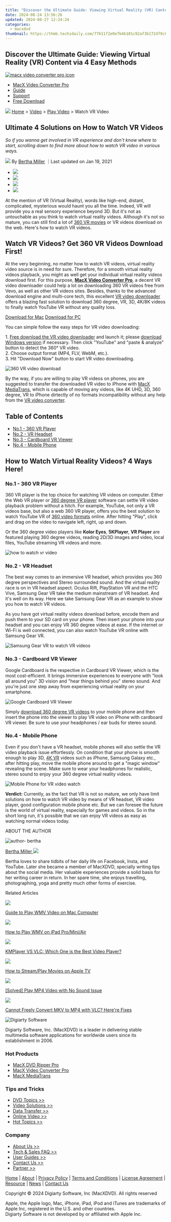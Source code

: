 ```yaml
---
title: "Discover the Ultimate Guide: Viewing Virtual Reality (VR) Content via 4 Easy Methods"
date: 2024-08-24 13:56:26
updated: 2024-08-27 12:24:24
categories:
  - macxdvd
thumbnail: https://thmb.techidaily.com/77611f2e0e7b4b101c92af3b172df9c62d2c1071591d3411a278cc0334c16e37.jpg
---
```


## Discover the Ultimate Guide: Viewing Virtual Reality (VR) Content via 4 Easy Methods

[![macx video converter pro icon](https://www.macxdvd.com/youtube-download-video/../image-style/new-seo/icon11.png)](https://tools.techidaily.com/macxdvd/products/)

* [MacX Video Converter Pro](https://tools.techidaily.com/macxdvd/products/)
* [Guide](https://tools.techidaily.com/macxdvd/products/)
* [Support](https://tools.techidaily.com/macxdvd/products/)
* [Free Download](https://tools.techidaily.com/macxdvd/products/)



![](https://www.macxdvd.com/youtube-download-video/../image-style/new-seo/icon7.png) [Home](https://tools.techidaily.com/macxdvd/products/) \> [Video](https://tools.techidaily.com/macxdvd/products/) \> [Play Video](https://tools.techidaily.com/macxdvd/products/) \> Watch VR Video

## Ultimate 4 Solutions on How to Watch VR Videos



 _So if you wanna get involved in VR experience and don't know where to start, scrolling down to find more about how to watch VR video in various ways._

![](https://www.macxdvd.com/youtube-download-video/../image-style/new-seo/icon6.png) By [Bertha Miller](https://tools.techidaily.com/macxdvd/products/) ｜Last updated on Jan 19, 2021

* [![](https://www.macxdvd.com/youtube-download-video/../image-style/new-seo/share-fa.jpg)](https://www.facebook.com/sharer/sharer.php?u=https://www.macxdvd.com/youtube-download-video/how-to-watch-vr-video.htm)
* [![](https://www.macxdvd.com/youtube-download-video/../image-style/new-seo/share-tw.jpg)](https://twitter.com/intent/tweet?url=https://www.macxdvd.com/youtube-download-video/how-to-watch-vr-video.htm&text=)
* [![](https://www.macxdvd.com/youtube-download-video/../image-style/new-seo/share-email.jpg)](https://www.macxdvd.com/youtube-download-video/mailto:info@example.com?&subject=&body=https://www.macxdvd.com/youtube-download-video/how-to-watch-vr-video.htm)
* [![](https://www.macxdvd.com/youtube-download-video/../image-style/new-seo/share-in.jpg)](https://www.linkedin.com/shareArticle?mini=true&url=https://www.macxdvd.com/youtube-download-video/how-to-watch-vr-video.htm&title=&summary=&source=)

At the mention of VR (Virtual Reality), words like high-end, distant, complicated, mysterious would haunt you all the time. Indeed, VR will provide you a real sensory experience beyond 3D. But it's not as untouchable as you think to watch virtual reality videos. Although it's not so mature, you can still find a lot of [360 VR movies](https://tools.techidaily.com/macxdvd/products/) or VR videos download on the web. Here's how to watch VR videos.

## Watch VR Videos? Get 360 VR Videos Download First! 

 At the very beginning, no matter how to watch VR videos, virtual reality video source is in need for sure. Therefore, for a smooth virtual reality videos playback, you might as well get your individual virtual reality videos download first. For this purpose, **[MacX Video Converter Pro](https://tools.techidaily.com/macxdvd/products/)**, a decent VR video downloader could help a lot on downloading 360 VR videos free from Vevo, as well as other VR videos sites. Besides, thanks to the advanced download engine and multi-core tech, this excellent [VR video downloader](https://tools.techidaily.com/macxdvd/products/) offers a blazing fast solution to download 360 degree, VR, 3D, 4K/8K videos to finally watch YouTube VR without any quality loss. 

[Download for Mac](https://tools.techidaily.com/macxdvd/products/) [Download for PC](https://tools.techidaily.com/macxdvd/products/) 

You can simple follow the easy steps for VR video downloading: 

1\. [Free download the VR video downloader](https://tools.techidaily.com/macxdvd/products/) and launch it; please [download Windows version](https://tools.techidaily.com/macxdvd/products/) if necessary. Then click "YouTube" and "paste & analyze" button to detect the 360° VR video.  
 2\. Choose output format (MP4, FLV, WebM, etc.).   
 3\. Hit "Download Now" button to start VR video downloading. 

![360 VR video download](https://www.macxdvd.com/youtube-download-video/images/360-degree-video-download-1.jpg) 

By the way, if you are willing to play VR videos on phones, you are suggested to transfer the downloaded VR video to iPhone with [MacX MediaTrans](https://tools.techidaily.com/macxdvd/products/), which is capable of moving any videos, like 4K UHD, 3D, 360 degree, VR to iPhone dirtectly of no formats incompatibility without any help from the [VR video converter](https://tools.techidaily.com/macxdvd/products/). 

## Table of Contents

* [No.1 - 360 VR Player](https://tools.techidaily.com/macxdvd/products/)
* [No.2 - VR Headset](https://tools.techidaily.com/macxdvd/products/)
* [No.3 - Cardboard VR Viewer](https://tools.techidaily.com/macxdvd/products/)
* [No.4 - Mobile Phone](https://tools.techidaily.com/macxdvd/products/)

## How to Watch Virtual Reality Videos? 4 Ways Here! 

### No.1 - 360 VR Player

 360 VR player is the top choice for watching VR videos on computer. Either the Web VR player or [360 degree VR player](https://tools.techidaily.com/macxdvd/products/) software can settle VR video playback problem without a hitch. For example, YouTube, not only a VR videos base, but also a web 360 VR player, offers you the best solution to watch YouTube VR of [360 video formats](https://tools.techidaily.com/macxdvd/products/) online. After hitting "Play", click and drag on the video to navigate left, right, up and down. 

Or the 360 degree video players like **Kolor Eyes**, **5KPlayer**, **VR Player** are featured playing 360 degree videos, reading 2D/3D images and video, local files, YouTube streaming VR videos and more. 

![how to watch vr video](https://www.macxdvd.com/youtube-download-video/images/watch-vr-vr-player.jpg) 

### No.2 - VR Headset

 The best way comes to an immersive VR headset, which provides you 360 degree perspectives and Stereo surrounded sound. And the virtual reality race is on in VR headset aspect. Oculus Rift, PlayStation VR and the HTC Vive, Samsung Gear VR take the medium mainstream of VR headset. And it's well on its way. Here we take Samsung Gear VR as an example to show you how to watch VR videos.

As you have got virtual reality videos download before, encode them and push them to your SD card on your phone. Then insert your phone into your headset and you can enjoy VR 360 degree videos at ease. If the internet or Wi-Fi is well connected, you can also watch YouTube VR online with Samsung Gear VR. 

![Samsung Gear VR to watch VR videos](https://www.macxdvd.com/youtube-download-video/images/watch-vr-gear.jpg) 

### No.3 - Cardboard VR Viewer

 Google Cardboard is the respective in Cardboard VR Viewer, which is the most cost-efficient. It brings immersive experiences to everyone with "look all around you" 3D vision and "hear things behind you" stereo sound. And you're just one step away from experiencing virtual reality on your smartphone.

![Google Cardboard VR Viewer](https://www.macxdvd.com/youtube-download-video/images/watch-vr-cardboard.jpg) 

Simply [download 360 degree VR videos](https://tools.techidaily.com/macxdvd/products/) to your mobile phone and then insert the phone into the viewer to play VR video on iPhone with cardboard VR viewer. Be sure to use your headphones / ear buds for stereo sound. 

### No.4 - Mobile Phone

 Even if you don't have a VR headset, mobile phones will also settle the VR video playback issue effortlessly. On condition that your phone is smooth enough to play 3D, [4K VR](https://tools.techidaily.com/macxdvd/products/) videos such as iPhone, Samsung Galaxy etc., after hitting play, move the mobile phone around to get a "magic window" revealing the scene. Make sure to wear your headphones for realistic, stereo sound to enjoy your 360 degree virtual reality videos. 

![Mobile Phone for VR video watch](https://www.macxdvd.com/youtube-download-video/images/watch-vr-phone.jpg) 

**Verdict:** Currently, as the fact that VR is not so mature, we only have limit solutions on how to watch VR video by means of VR headset, VR video player, good configuration mobile phone etc. But we can foresee the future is the world of virtual reality, especially for games and videos. So in the short long run, it's possible that we can enjoy VR videos as easy as watching normal videos today. 

ABOUT THE AUTHOR

![author- bertha](https://www.macxdvd.com/youtube-download-video/../image-style/new-seo/bertha.png) 

[Bertha Miller ![](https://www.macxdvd.com/youtube-download-video/../image-style/new-seo/share-in1.jpg)](https://www.linkedin.com/in/bertha-miller-7a324990/) 

Bertha loves to share tidbits of her daily life on Facebook, Insta, and YouTube. Later she became a member of MacXDVD, specially writing tips about the social media. Her valuable experiences provide a solid basis for her writing career in return. In her spare time, she enjoys travelling, photographing, yoga and pretty much other forms of exercise.



Related Articles

![](https://www.macxdvd.com/youtube-download-video/../image-style/new-seo/pic7.jpg)

[Guide to Play WMV Video on Mac Computer](https://tools.techidaily.com/macxdvd/products/) 

![](https://www.macxdvd.com/youtube-download-video/../image-style/new-seo/pic6.jpg)

[How to Play WMV on iPad Pro/Mini/Air](https://tools.techidaily.com/macxdvd/products/) 

![](https://www.macxdvd.com/youtube-download-video/../image-style/new-seo/pic5.jpg)

[KMPlayer VS VLC: Which One is the Best Video Player?](https://tools.techidaily.com/macxdvd/products/) 

![](https://www.macxdvd.com/youtube-download-video/../image-style/new-seo/pic4.jpg)

[How to Stream/Play Movies on Apple TV](https://tools.techidaily.com/macxdvd/products/) 

![](https://www.macxdvd.com/youtube-download-video/../image-style/new-seo/pic3.jpg)

[\[Solved\] Play MP4 Video with No Sound Issue](https://tools.techidaily.com/macxdvd/products/) 

![](https://www.macxdvd.com/youtube-download-video/../image-style/new-seo/pic2.jpg)

[Cannot Freely Convert MKV to MP4 with VLC? Here're Fixes](https://tools.techidaily.com/macxdvd/products/) 



![Digiarty Software](https://www.macxdvd.com/youtube-download-video/../icon/logo.png) 

Digiarty Software, Inc. (MacXDVD) is a leader in delivering stable multimedia software applications for worldwide users since its establishment in 2006.

### Hot Products

* [MacX DVD Ripper Pro](https://tools.techidaily.com/macxdvd/products/)
* [MacX Video Converter Pro](https://tools.techidaily.com/macxdvd/products/)
* [MacX MediaTrans](https://tools.techidaily.com/macxdvd/products/)

### Tips and Tricks

* [DVD Topics >>](https://tools.techidaily.com/macxdvd/products/)
* [Video Solutions >>](https://tools.techidaily.com/macxdvd/products/)
* [Data Transfer >>](https://tools.techidaily.com/macxdvd/products/)
* [Online Video >>](https://tools.techidaily.com/macxdvd/products/)
* [Hot Topics >>](https://tools.techidaily.com/macxdvd/products/)

### Company

* [About Us >>](https://tools.techidaily.com/macxdvd/products/)
* [Tech & Sales FAQ >>](https://tools.techidaily.com/macxdvd/products/)
* [User Guides >>](https://tools.techidaily.com/macxdvd/products/)
* [Contact Us >>](https://tools.techidaily.com/macxdvd/products/)
* [Partner >>](https://tools.techidaily.com/macxdvd/products/)



[Home](https://tools.techidaily.com/macxdvd/products/) | [About](https://tools.techidaily.com/macxdvd/products/) | [Privacy Policy](https://tools.techidaily.com/macxdvd/products/) | [Terms and Conditions](https://tools.techidaily.com/macxdvd/products/) | [License Agreement](https://tools.techidaily.com/macxdvd/products/) | [Resource](https://tools.techidaily.com/macxdvd/products/) | [News](https://tools.techidaily.com/macxdvd/products/) | [Contact Us](https://tools.techidaily.com/macxdvd/products/)

Copyright © 2024 Digiarty Software, Inc (MacXDVD). All rights reserved

Apple, the Apple logo, Mac, iPhone, iPad, iPod and iTunes are trademarks of Apple Inc, registered in the U.S. and other countries.  
Digiarty Software is not developed by or affiliated with Apple Inc.

<ins class="adsbygoogle"
     style="display:block"
     data-ad-format="autorelaxed"
     data-ad-client="ca-pub-7571918770474297"
     data-ad-slot="1223367746"></ins>



<ins class="adsbygoogle"
     style="display:block"
     data-ad-client="ca-pub-7571918770474297"
     data-ad-slot="8358498916"
     data-ad-format="auto"
     data-full-width-responsive="true"></ins>
